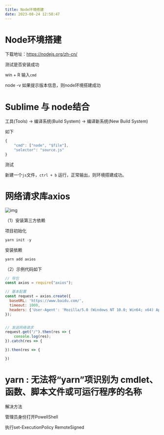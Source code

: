 ```yaml
---
title: Node环境搭建
date: 2023-08-24 12:58:47
---
```


# Node环境搭建

下载地址：https://nodejs.org/zh-cn/

测试是否安装成功

win + R 输入`cmd`

node -v 如果提示版本信息，则node环境搭建成功

# Sublime 与 node结合

工具(Tools) -> 编译系统(Build System) -> 编译新系统(New Build System)

如下

```javascript
{
	"cmd": ["node", "$file"],
	"selector": "source.js"
}
```

测试

新建一个`js`文件，`ctrl + b` 运行，正常输出，则环境搭建成功。

# 网络请求库axios



![img](http://md.cxycsx.vip/image-20220201191309749.png)

（1）安装第三方依赖

项目初始化

```javascript
yarn init -y
```

安装依赖

```javascript
yarn add axios
```

（2）示例代码如下

```javascript
// 导包
const axios = require("axios");

// 基本配置
const request = axios.create({
  baseURL: 'https://www.baidu.com/',
  timeout: 1000,
  headers: {'User-Agent': 'Mozilla/5.0 (Windows NT 10.0; Win64; x64) AppleWebKit/537.36 (KHTML, like Gecko) Chrome/97.0.4692.99 Safari/537.36'}
});


// 发送网络请求
request.get("/").then(res => {
	console.log(res);
}).catch(res => {

}).then(res => {

})
```

# yarn : 无法将“yarn”项识别为 cmdlet、函数、脚本文件或可运行程序的名称

解决方法

管理员身份打开PowellShell

执行set-ExecutionPolicy  RemoteSigned


